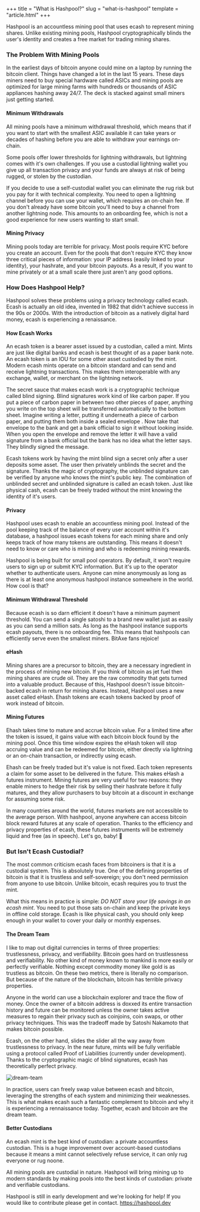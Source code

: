 +++
title = "What is Hashpool?"
slug = "what-is-hashpool"
template = "article.html"
+++

Hashpool is an accountless mining pool that uses ecash to represent mining shares. Unlike existing mining pools, Hashpool cryptographically blinds the user's identity and creates a free market for trading mining shares.

### The Problem With Mining Pools

In the earliest days of bitcoin anyone could mine on a laptop by running the bitcoin client. Things have changed a lot in the last 15 years. These days miners need to buy special hardware called ASICs and mining pools are optimized for large mining farms with hundreds or thousands of ASIC appliances hashing away 24/7. The deck is stacked against small miners just getting started.

#### Minimum Withdrawals

All mining pools have a minimum withdrawal threshold, which means that if you want to start with the smallest ASIC available it can take years or decades of hashing before you are able to withdraw your earnings on-chain.

Some pools offer lower thresholds for lightning withdrawals, but lightning comes with it's own challenges. If you use a custodial lightning wallet you give up all transaction privacy and your funds are always at risk of being rugged, or stolen by the custodian.

If you decide to use a self-custodial wallet you can eliminate the rug risk but you pay for it with technical complexity. You need to open a lightning channel before you can use your wallet, which requires an on-chain fee. If you don't already have some bitcoin you'll need to buy a channel from another lightning node. This amounts to an onboarding fee, which is not a good experience for new users wanting to start small.

#### Mining Privacy

Mining pools today are terrible for privacy. Most pools require KYC before you create an account. Even for the pools that don't require KYC they know three critical pieces of information: your IP address (easily linked to your identity), your hashrate, and your bitcoin payouts. As a result, if you want to mine privately or at a small scale there just aren't any good options.

### How Does Hashpool Help?

Hashpool solves these problems using a privacy technology called ecash. Ecash is actually an old idea, invented in 1982 that didn't achieve success in the 90s or 2000s. With the introduction of bitcoin as a natively digital hard money, ecash is experiencing a renaissance.

#### How Ecash Works

An ecash token is a bearer asset issued by a custodian, called a mint. Mints are just like digital banks and ecash is best thought of as a paper bank note. An ecash token is an IOU for some other asset custodied by the mint. Modern ecash mints operate on a bitcoin standard and can send and receive lightning transactions. This makes them interoperable with any exchange, wallet, or merchant on the lightning network.

The secret sauce that makes ecash work is a cryptographic technique called blind signing. Blind signatures work kind of like carbon paper. If you put a piece of carbon paper in between two other pieces of paper, anything you write on the top sheet will be transferred automatically to the bottom sheet. Imagine writing a letter, putting it underneath a piece of carbon paper, and putting them both inside a sealed envelope . Now take that envelope to the bank and get a bank official to sign it without looking inside. When you open the envelope and remove the letter it will have a valid signature from a bank official but the bank has no idea what the letter says. They blindly signed the message.

Ecash tokens work by having the mint blind sign a secret only after a user deposits some asset. The user then privately unblinds the secret and the signature. Thanks the magic of cryptography, the unblinded signature can be verified by anyone who knows the mint's public key. The combination of unblinded secret and unblinded signature is called an ecash token. Just like physical cash, ecash can be freely traded without the mint knowing the identity of it's users.

#### Privacy

Hashpool uses ecash to enable an accountless mining pool. Instead of the pool keeping track of the balance of every user account within it's database, a hashpool issues ecash tokens for each mining share and only keeps track of how many tokens are outstanding. This means it doesn't need to know or care who is mining and who is redeeming mining rewards.

Hashpool is being built for small pool operators. By default, it won't require users to sign up or submit KYC information. But it's up to the operator whether to authenticate users. Anyone can mine anonymously as long as there is at least one anonymous hashpool instance somewhere in the world. How cool is that?

#### Minimum Withdrawal Threshold

Because ecash is so darn efficient it doesn't have a minimum payment threshold. You can send a single satoshi to a brand new wallet just as easily as you can send a million sats. As long as the hashpool instance supports ecash payouts, there is no onboarding fee. This means that hashpools can efficiently serve even the smallest miners. BitAxe fans rejoice!

#### eHash

Mining shares are a precursor to bitcoin, they are a necessary ingredient in the process of mining new bitcoin. If you think of bitcoin as jet fuel then mining shares are crude oil. They are the raw commodity that gets turned into a valuable product. Because of this, Hashpool doesn't issue bitcoin-backed ecash in return for mining shares. Instead, Hashpool uses a new asset called eHash. Ehash tokens are ecash tokens backed by proof of work instead of bitcoin.

#### Mining Futures

Ehash takes time to mature and accrue bitcoin value. For a limited time after the token is issued, it gains value with each bitcoin block found by the mining pool. Once this time window expires the eHash token will stop accruing value and can be redeemed for bitcoin, either directly via lightning or an on-chain transaction, or indirectly using ecash.

Ehash can be freely traded but it's value is not fixed. Each token represents a claim for some asset to be delivered in the future. This makes eHash a futures instrument. Mining futures are very useful for two reasons: they enable miners to hedge their risk by selling their hashrate before it fully matures, and they allow purchasers to buy bitcoin at a discount in exchange for assuming some risk.

In many countries around the world, futures markets are not accessible to the average person. With hashpool, anyone anywhere can access bitcoin block reward futures at any scale of operation. Thanks to the efficiency and privacy properties of ecash, these futures instruments will be extremely liquid and free (as in speech). Let's go, baby! 🚀

### But Isn't Ecash Custodial?

The most common criticism ecash faces from bitcoiners is that it is a custodial system. This is absolutely true. One of the defining properties of bitcoin is that it is trustless and self-sovereign; you don't need permission from anyone to use bitcoin. Unlike bitcoin, ecash requires you to trust the mint.

What this means in practice is simple: *DO NOT store your life savings in an ecash mint*. You need to put those sats on-chain and keep the private keys in offline cold storage. Ecash is like physical cash, you should only keep enough in your wallet to cover your daily or monthly expenses.

#### The Dream Team

I like to map out digital currencies in terms of three properties: trustlessness, privacy, and verifiability. Bitcoin goes hard on trustlessness and verifiability. No other kind of money known to mankind is more easily or perfectly verifiable. Nothing except commodity money like gold is as trustless as bitcoin. On these two metrics, there is literally no comparison. But because of the nature of the blockchain, bitcoin has terrible privacy properties.

Anyone in the world can use a blockchain explorer and trace the flow of money. Once the owner of a bitcoin address is doxxed its entire transaction history and future can be monitored unless the owner takes active measures to regain their privacy such as coinjoins, coin swaps, or other privacy techniques. This was the tradeoff made by Satoshi Nakamoto that makes bitcoin possible.

Ecash, on the other hand, slides the slider all the way away from trustlessness to privacy. In the near future, mints will be fully verifiable using a protocol called Proof of Liabilities (currently under development). Thanks to the cryptographic magic of blind signatures, ecash has theoretically perfect privacy.

![dream-team](https://github.com/user-attachments/assets/1c560458-9179-4afc-a175-934cc560acf0)

In practice, users can freely swap value between ecash and bitcoin, leveraging the strengths of each system and minimizing their weaknesses. This is what makes ecash such a fantastic complement to bitcoin and why it is experiencing a rennaissance today. Together, ecash and bitcoin are the dream team.

#### Better Custodians

An ecash mint is the best kind of custodian: a private accountless custodian. This is a huge improvement over account-based custodians because it means a mint cannot selectively refuse service, it can only rug everyone or rug noone.

All mining pools are custodial in nature. Hashpool will bring mining up to modern standards by making pools into the best kinds of custodian: private and verifiable custodians.

Hashpool is still in early development and we're looking for help! If you would like to contribute please get in contact. https://hashpool.dev
